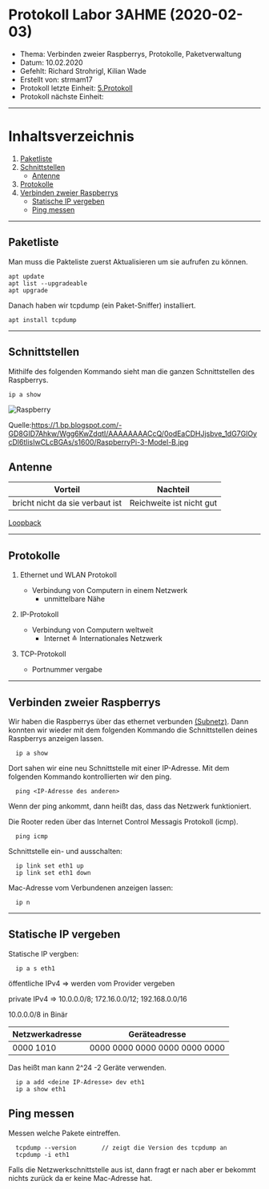 # Protokoll Labor 3AHME (2020-02-03)
* Thema: Verbinden zweier Raspberrys, Protokolle, Paketverwaltung
* Datum: 10.02.2020
* Gefehlt: Richard Strohrigl, Kilian Wade
* Erstellt von: strmam17
* Protokoll letzte Einheit: [5.Protokoll](https://github.com/HTLMechatronics/m17-3ahme-la1-sx/blob/strmam17/strmam17/protokolle/protokoll-5_strmam17_2020-02-03.md)
* Protokoll nächste Einheit: 
--------------------------------------------------------------------------------

# Inhaltsverzeichnis
1. [Paketliste](#paketliste)
2. [Schnittstellen](#schnittstellen)
    * [Antenne](#antenne)
3. [Protokolle](#protokolle)
4. [Verbinden zweier Raspberrys](#verbinden-zweier-raspberrys)
    * [Statische IP vergeben](#statische-ip-vergeben)
    * [Ping messen](#ping-messen)
    
-------------------------------------------------------------------------------------

## Paketliste 
Man muss die Pakteliste zuerst Aktualisieren um sie aufrufen zu können.

    apt update
    apt list --upgradeable
    apt upgrade
    
Danach haben wir tcpdump (ein Paket-Sniffer) installiert.

    apt install tcpdump
    
------------------------------------------------------------------------------------- 
    
## Schnittstellen
Mithilfe des folgenden Kommando sieht man die ganzen Schnittstellen des Raspberrys.

    ip a show
    
![Raspberry](https://1.bp.blogspot.com/-GD8GID7Ahkw/Wgg6KwZdqtI/AAAAAAAACcQ/0odEaCDHJjsbve_1dG7GlOycDl6tlisIwCLcBGAs/s1600/RaspberryPi-3-Model-B.jpg)

Quelle:https://1.bp.blogspot.com/-GD8GID7Ahkw/Wgg6KwZdqtI/AAAAAAAACcQ/0odEaCDHJjsbve_1dG7GlOycDl6tlisIwCLcBGAs/s1600/RaspberryPi-3-Model-B.jpg
    
## Antenne 

 Vorteil                         | Nachteil
 --------------------------------|-------------------------
 bricht nicht da sie verbaut ist | Reichweite ist nicht gut 
 
 [Loopback](https://de.wikipedia.org/wiki/Loopback)
 
-----------------------------------------------------------------------------------------------------

## Protokolle

1. Ethernet und WLAN Protokoll
   * Verbindung von Computern in einem Netzwerk 
      - unmittelbare Nähe
      
2. IP-Protokoll
   * Verbindung von Computern weltweit
      - Internet ≙ Internationales Netzwerk
      
3. TCP-Protokoll
   * Portnummer vergabe
   
------------------------------------------------------------------------------------------------------

## Verbinden zweier Raspberrys

Wir haben die Raspberrys über das ethernet verbunden [(Subnetz)](https://de.wikipedia.org/wiki/Subnetz). Dann konnten wir wieder mit dem folgenden Kommando die Schnittstellen deines Raspberrys anzeigen lassen.

      ip a show
      
Dort sahen wir eine neu Schnittstelle mit einer IP-Adresse. Mit dem folgenden Kommando kontrollierten wir den ping.

      ping <IP-Adresse des anderen>
      
Wenn der ping ankommt, dann heißt das, dass das Netzwerk funktioniert.


Die Rooter reden über das Internet Control Messagis Protokoll (icmp).

      ping icmp
      
Schnittstelle ein- und ausschalten:

      ip link set eth1 up
      ip link set eth1 down
      
Mac-Adresse vom Verbundenen anzeigen lassen:

      ip n
      
-----------------------------------------------------------------------------------------

## Statische IP vergeben

Statische IP vergben:

      ip a s eth1 
      
öffentliche IPv4 => werden vom Provider vergeben

private IPv4 => 10.0.0.0/8; 172.16.0.0/12; 192.168.0.0/16

10.0.0.0/8 in Binär

Netzwerkadresse | Geräteadresse 
----------------|-------------------------------
0000 1010       | 0000 0000 0000 0000 0000 0000

Das heißt man kann 2^24 -2 Geräte verwenden.


      ip a add <deine IP-Adresse> dev eth1
      ip a show eth1
      
## Ping messen

Messen welche Pakete eintreffen.

      tcpdump --version       // zeigt die Version des tcpdump an
      tcpdump -i eth1
      
Falls die Netzwerkschnittstelle aus ist, dann fragt er nach aber er bekommt nichts zurück da er keine Mac-Adresse hat.
      
